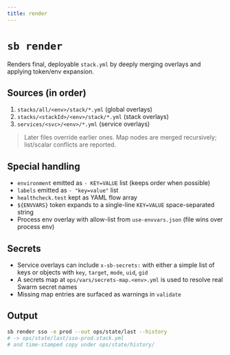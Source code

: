 ```yaml
---
title: render
---
```


# `sb render`

Renders final, deployable `stack.yml` by deeply merging overlays and applying token/env expansion.

## Sources (in order)
1. `stacks/all/<env>/stack/*.yml` (global overlays)
2. `stacks/<stackId>/<env>/stack/*.yml` (stack overlays)
3. `services/<svc>/<env>/*.yml` (service overlays)

> Later files override earlier ones. Map nodes are merged recursively; list/scalar conflicts are reported.

## Special handling
- `environment` emitted as `- KEY=VALUE` list (keeps order when possible)
- `labels` emitted as `- "key=value"` list
- `healthcheck.test` kept as YAML flow array
- `${ENVVARS}` token expands to a single-line `KEY=VALUE` space-separated string
- Process env overlay with allow-list from `use-envvars.json` (file wins over process env)

## Secrets
- Service overlays can include `x-sb-secrets:` with either a simple list of keys or objects with `key`, `target`, `mode`, `uid`, `gid`
- A secrets map at `ops/vars/secrets-map.<env>.yml` is used to resolve real Swarm secret names
- Missing map entries are surfaced as warnings in `validate`

## Output
```bash
sb render sso -e prod --out ops/state/last --history
# -> ops/state/last/sso-prod.stack.yml
# and time-stamped copy under ops/state/history/
```

